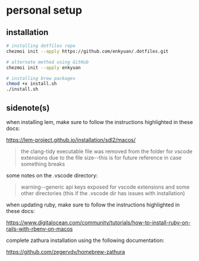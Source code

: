 # personal setup

## installation
```bash
# installing dotfiles repo
chezmoi init --apply https://github.com/enkyuan/.dotfiles.git

# alternate method using GitHub
chezmoi init --apply enkyuan

# installing brew packages
chmod +x install.sh
./install.sh
```

## sidenote(s)

when installing lem, make sure to follow the instructions highlighted in these docs:

https://lem-project.github.io/installation/sdl2/macos/

> the clang-tidy executable file was removed from the folder for vscode extensions due to the file size--this is for future reference in case something breaks

some notes on the .vscode directory:

> warning--generic api keys exposed for vscode extensions and some other directories (this if the .vscode dir has issues with installation)

when updating ruby, make sure to follow the instructions highlighted in these docs:

https://www.digitalocean.com/community/tutorials/how-to-install-ruby-on-rails-with-rbenv-on-macos

complete zathura installation using the following documentation:

https://github.com/zegervdv/homebrew-zathura
